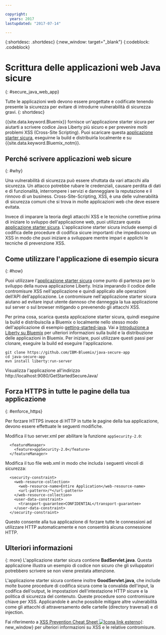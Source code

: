```yaml
---

copyright:
  years: 2017
lastupdated: "2017-07-14"

---
```


{:shortdesc: .shortdesc}
{:new_window: target="_blank"}
{:codeblock: .codeblock}

# Scrittura delle applicazioni web Java sicure 
{: #secure_java_web_app}

Tutte le applicazioni web devono essere progettate e codificate tenendo presente la sicurezza per evitare di introdurre vulnerabilità di sicurezza gravi.
{: shortdesc}

{{site.data.keyword.Bluemix}} fornisce un'applicazione starter sicura per aiutarti a scrivere codice Java Liberty più sicuro e per prevenire molti problemi XSS (Cross-Site Scripting). Puoi scaricare questa [applicazione starter sicura](https://github.com/IBM-Bluemix/java-secure-app), eseguirne la build e distribuirla localmente e su {{site.data.keyword.Bluemix_notm}}.

## Perché scrivere applicazioni web sicure
{: #why}

Una vulnerabilità di sicurezza può essere sfruttata da vari attacchi alla sicurezza. Un attacco potrebbe rubare le credenziali, causare perdita di dati e di funzionalità, interrompere i servizi e danneggiare la reputazione e il rinnovo di un business. Cross-Site-Scripting, XSS, è una delle vulnerabilità di sicurezza comuni che si trova in molte applicazioni web che deve essere evitata.

Invece di imparare la teoria degli attacchi XSS e le tecniche correttive prima di iniziare lo sviluppo dell'applicazione web, puoi utilizzare questa [applicazione starter sicura](https://github.com/IBM-Bluemix/java-secure-app). L'applicazione starter sicura include esempi di codifica delle procedure di codifica sicure importanti che impediscono un XSS in modo che puoi iniziare a sviluppare mentre impari e applichi le tecniche di prevenzione XSS.

## Come utilizzare l'applicazione di esempio sicura
{: #how}

Puoi utilizzare l'[applicazione starter sicura](https://github.com/IBM-Bluemix/java-secure-app) come punto di partenza per lo sviluppo della nuova applicazione Liberty. Inizia imparando il codice delle contromisure XSS nell'applicazione e quindi applicalo alle operazioni dell'API dell'applicazione. Le contromisure nell'applicazione starter sicura aiutano ad evitare input utente dannoso che danneggia la tua applicazione sul server o sul browser mitigando o prevenendo gli attacchi XSS.

Per prima cosa, scarica questa applicazione starter sicura, quindi eseguine la build e distribuiscila a Bluemix o localmente nello stesso modo dell'applicazione di esempio [getting-started-java](https://github.com/IBM-Bluemix/get-started-java).  Vai a [Introduzione a Liberty su Bluemix](getting-started.html) per ulteriori informazioni sulla build e la distribuzione delle applicazioni in Bluemix.  Per iniziare, puoi utilizzare questi passi per clonare, eseguire la build ed eseguire l'applicazione.

```
git clone https://github.com/IBM-Bluemix/java-secure-app
cd java-secure-app
mvn install liberty:run-server
```
Visualizza l'applicazione all'indirizzo http://localhost:9080/GetStartedSecureJava/

## Forza HTTPS in tutte le pagine della tua applicazione
{: #enforce_https}

Per forzare HTTPS invece di HTTP in tutte le pagine della tua applicazione, devono essere effettuate le seguenti modifiche. 

Modifica il tuo server.xml per abilitare la funzione `appSecurity-2.0`:

```
  <featureManager>
    <feature>appSecurity-2.0</feature>
  </featureManager>
```

Modifica il tuo file web.xml in modo che includa i seguenti vincoli di sicurezza:

```
  <security-constraint>
    <web-resource-collection>
      <web-resource-name>Entire Application</web-resource-name>
      <url-pattern>/*</url-pattern>
    </web-resource-collection>
    <user-data-constraint>
      <transport-guarantee>CONFIDENTIAL</transport-guarantee>
    </user-data-constraint>
  </security-constraint>
```

Questo consente alla tua applicazione di forzare tutte le connessioni ad utilizzare HTTP automaticamente e non consentirà alcuna connessione HTTP.

## Ulteriori informazioni
{: more}
L'applicazione starter sicura contiene **BadServlet.java**. Questa applicazione illustra un esempio di codice non sicuro che gli sviluppatori potrebbero scrivere se non viene prestata attenzione.

L'applicazione starter sicura contiene inoltre **GoodServlet.java**, che include molte buone procedure di codifica sicura come la convalida dell'input, la codifica dell'output, le impostazioni dell'intestazione HTTP sicure e la politica di sicurezza del contenuto. Queste procedure sono contromisure chiave per XSS. Applicandole è anche possibile mitigare altre vulnerabilità come gli attacchi di attraversamento delle cartelle (directory traversal) e di injection.

Fai riferimento a [XSS Prevention Cheat Sheet ![Icona link esterno](../../icons/launch-glyph.svg "Icona link esterno")](https://www.owasp.org/index.php/XSS){: new_window} per ulteriori informazioni su XSS e le relative contromisure.
